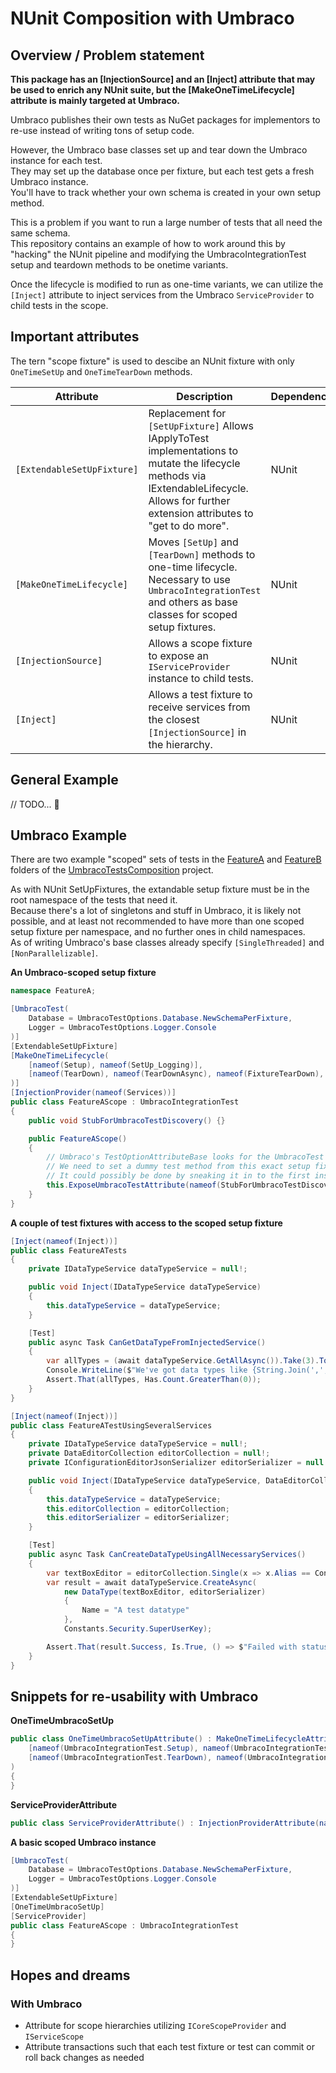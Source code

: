 # NUnit Composition with Umbraco

## Overview / Problem statement

**This package has an [InjectionSource] and an [Inject] attribute that may be used to enrich any NUnit suite, 
but the [MakeOneTimeLifecycle] attribute is mainly targeted at Umbraco.**

Umbraco publishes their own tests as NuGet packages for implementors to re-use
instead of writing tons of setup code.

However, the Umbraco base classes set up and tear down the Umbraco instance for each test.  
They may set up the database once per fixture, but each test gets a fresh Umbraco instance.  
You'll have to track whether your own schema is created in your own setup method.

This is a problem if you want to run a large number of tests that all need the same schema.  
This repository contains an example of how to work around this by "hacking" the NUnit
pipeline and modifying the UmbracoIntegrationTest setup and teardown methods to be onetime variants.  

Once the lifecycle is modified to run as one-time variants, we can utilize the `[Inject]` attribute
to inject services from the Umbraco `ServiceProvider` to child tests in the scope.

## Important attributes

The tern "scope fixture" is used to descibe an NUnit fixture with only `OneTimeSetUp` and `OneTimeTearDown` methods.

| Attribute | Description | Dependencies |
| --- | --- | --- |
| `[ExtendableSetUpFixture]` | Replacement for `[SetUpFixture]` Allows IApplyToTest implementations to mutate the lifecycle methods via IExtendableLifecycle. Allows for further extension attributes to "get to do more". | NUnit |
| `[MakeOneTimeLifecycle]` | Moves `[SetUp]` and `[TearDown]` methods to one-time lifecycle. Necessary to use `UmbracoIntegrationTest` and others as base classes for scoped setup fixtures. | NUnit |
| `[InjectionSource]` | Allows a scope fixture to expose an `IServiceProvider` instance to child tests. | NUnit |
| `[Inject]` | Allows a test fixture to receive services from the closest `[InjectionSource]` in the hierarchy. | NUnit |

## General Example

// TODO... 👼

## Umbraco Example

There are two example "scoped" sets of tests in the [FeatureA](./UmbracoTestsComposition/FeatureA) and [FeatureB](./UmbracoTestsComposition/FeatureB) folders of the [UmbracoTestsComposition](./UmbracoTestsComposition) project.

As with NUnit SetUpFixtures, the extandable setup fixture must be in the root namespace of the tests that need it.  
Because there's a lot of singletons and stuff in Umbraco, it is likely not possible, and at least not recommended
to have more than one scoped setup fixture per namespace, and no further ones in child namespaces.  
As of writing Umbraco's base classes already specify `[SingleThreaded]` and `[NonParallelizable]`.

**An Umbraco-scoped setup fixture**

```csharp
namespace FeatureA;

[UmbracoTest(
    Database = UmbracoTestOptions.Database.NewSchemaPerFixture, 
    Logger = UmbracoTestOptions.Logger.Console
)]
[ExtendableSetUpFixture]
[MakeOneTimeLifecycle(
    [nameof(Setup), nameof(SetUp_Logging)],
    [nameof(TearDown), nameof(TearDownAsync), nameof(FixtureTearDown), nameof(TearDown_Logging)]
)]
[InjectionProvider(nameof(Services))]
public class FeatureAScope : UmbracoIntegrationTest
{
    public void StubForUmbracoTestDiscovery() {}

    public FeatureAScope()
    {
        // Umbraco's TestOptionAttributeBase looks for the UmbracoTest attribute via the current test method or its declaring type.
        // We need to set a dummy test method from this exact setup fixture.
        // It could possibly be done by sneaking it in to the first instance of onetime setups, but we still need a declared method on this type.
        this.ExposeUmbracoTestAttribute(nameof(StubForUmbracoTestDiscovery));
    }
}
```

**A couple of test fixtures with access to the scoped setup fixture**

```csharp
[Inject(nameof(Inject))]
public class FeatureATests
{
    private IDataTypeService dataTypeService = null!;

    public void Inject(IDataTypeService dataTypeService)
    {
        this.dataTypeService = dataTypeService;
    }

    [Test]
    public async Task CanGetDataTypeFromInjectedService()
    {
        var allTypes = (await dataTypeService.GetAllAsync()).Take(3).ToList();
        Console.WriteLine($"We've got data types like {String.Join(',', allTypes.Select(x => x.Name))}...");
        Assert.That(allTypes, Has.Count.GreaterThan(0));
    }
}

[Inject(nameof(Inject))]
public class FeatureATestUsingSeveralServices
{
    private IDataTypeService dataTypeService = null!;
    private DataEditorCollection editorCollection = null!;
    private IConfigurationEditorJsonSerializer editorSerializer = null!;

    public void Inject(IDataTypeService dataTypeService, DataEditorCollection editorCollection, IConfigurationEditorJsonSerializer editorSerializer)
    {
        this.dataTypeService = dataTypeService;
        this.editorCollection = editorCollection;
        this.editorSerializer = editorSerializer;
    }

    [Test]
    public async Task CanCreateDataTypeUsingAllNecessaryServices()
    {
        var textBoxEditor = editorCollection.Single(x => x.Alias == Constants.PropertyEditors.Aliases.TextBox);
        var result = await dataTypeService.CreateAsync(
            new DataType(textBoxEditor, editorSerializer)
            {
                Name = "A test datatype"
            }, 
            Constants.Security.SuperUserKey);

        Assert.That(result.Success, Is.True, () => $"Failed with status {result.Status} and exception message {result.Exception?.Message ?? "<No exception thrown>"}");
    }
}
```

## Snippets for re-usability with Umbraco

**OneTimeUmbracoSetUp**

```csharp
public class OneTimeUmbracoSetUpAttribute() : MakeOneTimeLifecycleAttribute(
    [nameof(UmbracoIntegrationTest.Setup), nameof(UmbracoIntegrationTest.SetUp_Logging)],
    [nameof(UmbracoIntegrationTest.TearDown), nameof(UmbracoIntegrationTest.TearDownAsync), nameof(UmbracoIntegrationTest.FixtureTearDown), nameof(UmbracoIntegrationTest.TearDown_Logging)]
)
{
}
```

**ServiceProviderAttribute**

```csharp
public class ServiceProviderAttribute() : InjectionProviderAttribute(nameof(IHost.Services)) { }
```

**A basic scoped Umbraco instance**

```csharp
[UmbracoTest(
    Database = UmbracoTestOptions.Database.NewSchemaPerFixture, 
    Logger = UmbracoTestOptions.Logger.Console
)]
[ExtendableSetUpFixture]
[OneTimeUmbracoSetUp]
[ServiceProvider]
public class FeatureAScope : UmbracoIntegrationTest
{
}
```

## Hopes and dreams

### With Umbraco
- Attribute for scope hierarchies utilizing `ICoreScopeProvider` and `IServiceScope`
- Attribute transactions such that each test fixture or test can commit or roll back changes as needed

